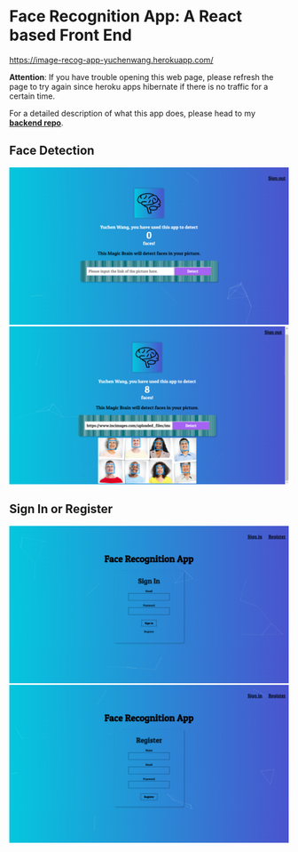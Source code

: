 # Face Recognition App: A React based Front End

https://image-recog-app-yuchenwang.herokuapp.com/

**Attention**: If you have trouble opening this web page, please refresh the page to try again since heroku apps hibernate if there is no traffic for a certain time.

For a detailed description of what this app does, please head to my [**backend repo**](https://github.com/Yuchen-Wang-SH/Face_Recognition_App_backend).

## Face Detection
![app](images/app.png)
![detection](images/detection.png)

## Sign In or Register
![signin](images/signin.png)
![register](images/register.png)
